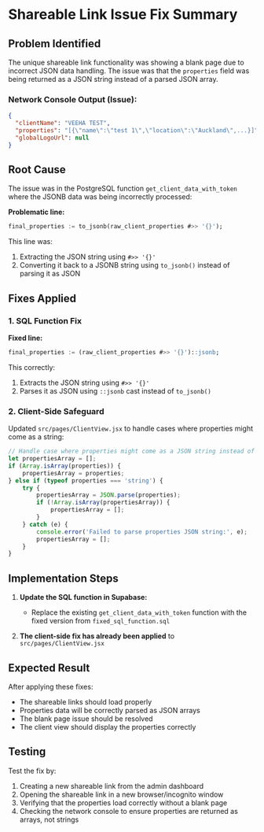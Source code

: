 # Shareable Link Issue Fix Summary

## Problem Identified

The unique shareable link functionality was showing a blank page due to incorrect JSON data handling. The issue was that the `properties` field was being returned as a JSON string instead of a parsed JSON array.

### Network Console Output (Issue):
```json
{
  "clientName": "VEEHA TEST",
  "properties": "[{\"name\":\"test 1\",\"location\":\"Auckland\",...}]",  // STRING instead of ARRAY
  "globalLogoUrl": null
}
```

## Root Cause

The issue was in the PostgreSQL function `get_client_data_with_token` where the JSONB data was being incorrectly processed:

**Problematic line:**
```sql
final_properties := to_jsonb(raw_client_properties #>> '{}');
```

This line was:
1. Extracting the JSON string using `#>> '{}'` 
2. Converting it back to a JSONB string using `to_jsonb()` instead of parsing it as JSON

## Fixes Applied

### 1. SQL Function Fix

**Fixed line:**
```sql
final_properties := (raw_client_properties #>> '{}')::jsonb;
```

This correctly:
1. Extracts the JSON string using `#>> '{}'`
2. Parses it as JSON using `::jsonb` cast instead of `to_jsonb()`

### 2. Client-Side Safeguard

Updated `src/pages/ClientView.jsx` to handle cases where properties might come as a string:

```javascript
// Handle case where properties might come as a JSON string instead of array
let propertiesArray = [];
if (Array.isArray(properties)) {
    propertiesArray = properties;
} else if (typeof properties === 'string') {
    try {
        propertiesArray = JSON.parse(properties);
        if (!Array.isArray(propertiesArray)) {
            propertiesArray = [];
        }
    } catch (e) {
        console.error('Failed to parse properties JSON string:', e);
        propertiesArray = [];
    }
}
```

## Implementation Steps

1. **Update the SQL function in Supabase:**
   - Replace the existing `get_client_data_with_token` function with the fixed version from `fixed_sql_function.sql`

2. **The client-side fix has already been applied** to `src/pages/ClientView.jsx`

## Expected Result

After applying these fixes:
- The shareable links should load properly
- Properties data will be correctly parsed as JSON arrays
- The blank page issue should be resolved
- The client view should display the properties correctly

## Testing

Test the fix by:
1. Creating a new shareable link from the admin dashboard
2. Opening the shareable link in a new browser/incognito window
3. Verifying that the properties load correctly without a blank page
4. Checking the network console to ensure properties are returned as arrays, not strings